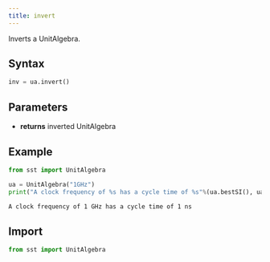 ```yaml
---
title: invert
---
```


Inverts a UnitAlgebra.

## Syntax
```python
inv = ua.invert()
```

## Parameters
* **returns** inverted UnitAlgebra

## Example

```python
from sst import UnitAlgebra

ua = UnitAlgebra("1GHz")
print("A clock frequency of %s has a cycle time of %s"%(ua.bestSI(), ua.invert().bestSI()) )
```
```sh title = "Output"
A clock frequency of 1 GHz has a cycle time of 1 ns
```

## Import
```python
from sst import UnitAlgebra
```
